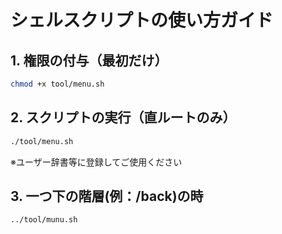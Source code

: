# シェルスクリプトの使い方ガイド

## 1. 権限の付与（最初だけ）

```sh
chmod +x tool/menu.sh
```

## 2. スクリプトの実行（直ルートのみ）
```sh
./tool/menu.sh
```
※ユーザー辞書等に登録してご使用ください

## 3. 一つ下の階層(例：/back)の時
```sh
../tool/munu.sh
```